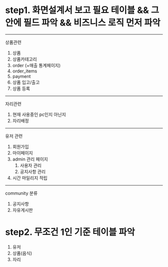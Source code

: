 # step1. 화면설계서 보고 필요 테이블 && 그 안에 필드 파악 && 비즈니스 로직 먼저 파악 

---
상품관련 

1. 상품 
2. 상품카테고리
3. order (+매출 통계페이지)
4. order_items
5. payment
6. 상품 입고/출고
7. 상품 등록 

---
자리관련
1. 현재 사용중인 pc인지 아닌지 
2. 자리배정 

---
유저 관련 
1. 회원가입 
2. 마이페이지 
3. admin 관리 페이지 
    1. 사용자 관리 
    2. 공지사항 관리 
4. 시간 마일리지 적립

---
community 분류 
1. 공지사항
2. 자유게시판

# step2. 무조건 1인 기준 테이블 파악 
1. 유저 
2. 상품(음식)
3. 자리 

